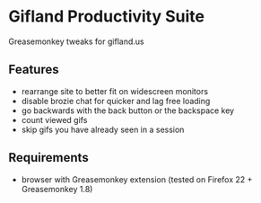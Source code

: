 Gifland Productivity Suite
==========================

Greasemonkey tweaks for gifland.us

Features
--------
 * rearrange site to better fit on widescreen monitors
 * disable brozie chat for quicker and lag free loading
 * go backwards with the back button or the backspace key
 * count viewed gifs
 * skip gifs you have already seen in a session

Requirements
------------
 * browser with Greasemonkey extension (tested on Firefox 22 + Greasemonkey 1.8)
